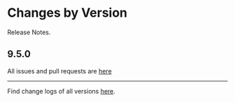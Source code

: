Changes by Version
==================
Release Notes.

9.5.0
------------------



All issues and pull requests are [here](https://github.com/apache/skywalking/milestone/236?closed=1)

------------------
Find change logs of all versions [here](changes).
